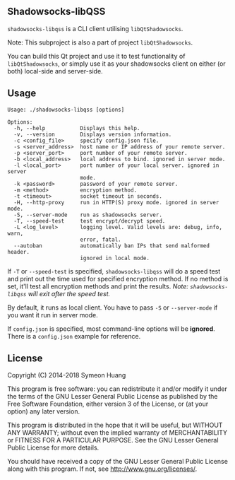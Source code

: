 Shadowsocks-libQSS
------

`shadowsocks-libqss` is a CLI client utilising `libQtShadowsocks`.

Note: This subproject is also a part of project `libQtShadowsocks`.

You can build this Qt project and use it to test functionality of `libQtShadowsocks`, or simply use it as your shadowsocks client on either (or both) local-side and server-side.

Usage
-----

```
Usage: ./shadowsocks-libqss [options]

Options:
  -h, --help           Displays this help.
  -v, --version        Displays version information.
  -c <config_file>     specify config.json file.
  -s <server_address>  host name or IP address of your remote server.
  -p <server_port>     port number of your remote server.
  -b <local_address>   local address to bind. ignored in server mode.
  -l <local_port>      port number of your local server. ignored in server
                       mode.
  -k <password>        password of your remote server.
  -m <method>          encryption method.
  -t <timeout>         socket timeout in seconds.
  -H, --http-proxy     run in HTTP(S) proxy mode. ignored in server mode.
  -S, --server-mode    run as shadowsocks server.
  -T, --speed-test     test encrypt/decrypt speed.
  -L <log_level>       logging level. Valid levels are: debug, info, warn,
                       error, fatal.
  --autoban            automatically ban IPs that send malformed header.
                       ignored in local mode.
```

If `-T` or `--speed-test` is specified, `shadowsocks-libqss` will do a speed test and print out the time used for specified encryption method. If no method is set, it'll test all encryption methods and print the results. _Note: `shadowsocks-libqss` will exit after the speed test._

By default, it runs as local client. You have to pass `-S` or `--server-mode` if you want it run in server mode.

If `config.json` is specified, most command-line options will be **ignored**. There is a `config.json` example for reference.

License
-------

Copyright (C) 2014-2018 Symeon Huang

This program is free software: you can redistribute it and/or modify
it under the terms of the GNU Lesser General Public License as
published by the Free Software Foundation, either version 3 of the
License, or (at your option) any later version.

This program is distributed in the hope that it will be useful,
but WITHOUT ANY WARRANTY; without even the implied warranty of
MERCHANTABILITY or FITNESS FOR A PARTICULAR PURPOSE.  See the
GNU Lesser General Public License for more details.

You should have received a copy of the GNU Lesser General Public License
along with this program. If not, see <http://www.gnu.org/licenses/>.
